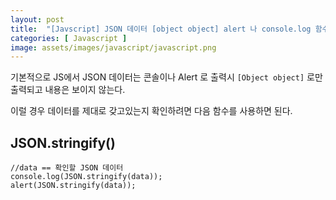 ```yaml
---
layout: post
title:  "[Javscript] JSON 데이터 [object object] alert 나 console.log 함수로 출력하는 방법"
categories: [ Javascript ]
image: assets/images/javascript/javascript.png
---
```


기본적으로 JS에서 JSON 데이터는 콘솔이나 Alert 로 출력시 <code>[Object object]</code> 로만 출력되고 내용은 보이지 않는다.

이럴 경우 데이터를 제대로 갖고있는지 확인하려면 다음 함수를 사용하면 된다.

## JSON.stringify()

```
//data == 확인할 JSON 데이터
console.log(JSON.stringify(data));
alert(JSON.stringify(data));
```